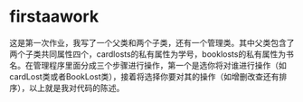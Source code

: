 # firstaawork
这是第一次作业，我写了一个父类和两个子类，还有一个管理类。其中父类包含了两个子类共同属性四个，cardlosts的私有属性为学号，booklosts的私有属性为书名。在管理程序里面分成三个步骤进行操作，第一个是选你将对谁进行操作（如cardLost类或者BookLost类），接着将选择你要对其的操作（如增删改查还有排序），以上就是我对代码的陈述。
